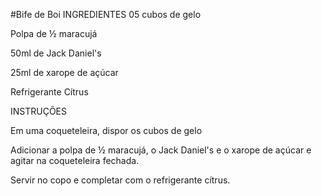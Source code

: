 #Bife de Boi
INGREDIENTES
05 cubos de gelo

Polpa de ½ maracujá

50ml de Jack Daniel's

25ml de xarope de açúcar

Refrigerante Cítrus

INSTRUÇÕES

Em uma coqueteleira, dispor os cubos de gelo

Adicionar a polpa de ½ maracujá, o Jack Daniel's e o xarope de açúcar e agitar na coqueteleira fechada.

Servir no copo e completar com o refrigerante cítrus.